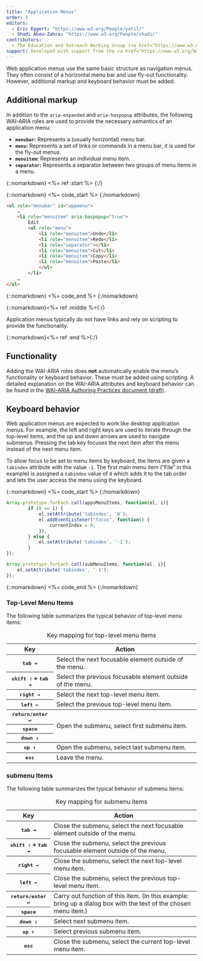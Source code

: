 ```yaml
---
title: "Application Menus"
order: 5
editors:
  - Eric Eggert: "https://www.w3.org/People/yatil/"
  - Shadi Abou-Zahra: "https://www.w3.org/People/shadi/"
contributors:
  - The Education and Outreach Working Group (<a href="https://www.w3.org/WAI/EO/">EOWG</a>)
support: Developed with support from the <a href="https://www.w3.org/WAI/ACT/">WAI-ACT project</a>, co-funded by the <strong>European Commission <abbr title="Information Society Technologies">IST</abbr> Programme</strong>.
---
```


Web application menus use the same basic structure as navigation menus. They often consist of a horizontal menu bar and use fly-out functionality. However, additional markup and keyboard behavior must be added.

## Additional markup

In addition to the `aria-expanded` and `aria-haspopup` attributes, the following WAI-ARIA roles are used to provide the necessary semantics of an application menu:

* **`menubar`:** Represents a (usually horizontal) menu bar.
* **`menu`:** Represents a set of links or commands in a menu bar, it is used for the fly-out menus.
* **`menuitem`:** Represents an individual menu item.
* **`separator`:** Represents a separator between two groups of menu items in a menu.

{::nomarkdown}
<%= ref :start %>
{:/}

{::nomarkdown}
<%= code_start %>
{:/nomarkdown}

~~~html
<ul role="menubar" id="appmenu">
	…
	<li role="menuitem" aria-haspopup="true">
		Edit
		<ul role="menu">
			<li role="menuitem">Undo</li>
			<li role="menuitem">Redo</li>
			<li role="separator"></li>
			<li role="menuitem">Cut</li>
			<li role="menuitem">Copy</li>
			<li role="menuitem">Paste</li>
			</ul>
		</li>
	…
</ul>
~~~

{::nomarkdown}
<%= code_end %>
{:/nomarkdown}

{::nomarkdown}<%= ref :middle %>{:/}

Application menus typically do not have links and rely on scripting to provide the functionality.

{::nomarkdown}<%= ref :end %>{:/}

## Functionality

Adding the WAI-ARIA roles does **not** automatically enable the menu’s functionality or keyboard behavior. These must be added using scripting. A detailed explanation on the WAI-ARIA attributes and keyboard behavior can be found in the [WAI-ARIA Authoring Practices document (draft)](https://www.w3.org/TR/wai-aria-practices/#menu).

## Keyboard behavior

Web application menus are expected to work like desktop application menus. For example, the left and right keys are used to iterate through the top-level items, and the up and down arrows are used to navigate submenus. Pressing the tab key focuses the next item after the menu instead of the next menu item.

To allow focus to be set to menu items by keyboard, the items are given a `tabindex` attribute with the value `-1`. The first main menu item (“File” in this example) is assigned a `tabindex` value of `0` which adds it to the tab order and lets the user access the menu using the keyboard.

{::nomarkdown}
<%= code_start %>
{:/nomarkdown}

~~~js
Array.prototype.forEach.call(appsMenuItems, function(el, i){
		if (0 == i) {
			el.setAttribute('tabindex', '0');
			el.addEventListener("focus", function() {
				currentIndex = 0;
			});
		} else {
			el.setAttribute('tabindex', '-1');
		}
});

Array.prototype.forEach.call(subMenuItems, function(el, i){
	el.setAttribute('tabindex', '-1');
});
~~~

{::nomarkdown}
<%= code_end %>
{:/nomarkdown}

### Top-Level Menu Items

The following table summarizes the typical behavior of top-level menu items:

<table>
	<caption>Key mapping for top-level menu items</caption>
	<thead>
		<tr>
			<th scope="col">Key</th>
			<th scope="col">Action</th>
		</tr>
	</thead>
	<tbody>
		<tr>
			<th scope="row"><kbd>tab ⇥</kbd></th>
			<td>Select the next focusable element outside of the menu.</td>
		</tr>
		<tr>
			<th scope="row"><kbd>shift ⇧</kbd> + <kbd>tab ⇥</kbd></th>
			<td>Select the previous focusable element outside of the menu.</td>
		</tr>
	</tbody>
	<tbody>
		<tr>
			<th scope="row"><kbd>right &rarr;</kbd></th>
			<td>Select the next top-level menu item.</td>
		</tr>
		<tr>
			<th scope="row"><kbd>left &larr;</kbd></th>
			<td>Select the previous top-level menu item.</td>
		</tr>
	</tbody>
	<tbody>
		<tr>
			<th scope="row"><kbd>return/enter &crarr;</kbd></th>
			<td rowspan="3">Open the submenu, select first submenu item.</td>
		</tr>
		<tr>
			<th scope="row"><kbd>space</kbd></th>
		</tr>
		<tr>
			<th scope="row"><kbd>down &darr;</kbd></th>
		</tr>
	</tbody>
	<tbody>
		<tr>
			<th scope="row"><kbd>up &uarr;</kbd></th>
			<td>Open the submenu, select last submenu item.</td>
		</tr>
	</tbody>
	<tbody>
		<tr>
			<th scope="row"><kbd>esc</kbd></th>
			<td>Leave the menu.</td>
		</tr>
	</tbody>
</table>

### submenu Items

The following table summarizes the typical behavior of submenu items:

<table>
	<caption>Key mapping for submenu items</caption>
	<thead>
		<tr>
			<th scope="col">Key</th>
			<th scope="col">Action</th>
		</tr>
	</thead>
	<tbody>
		<tr>
			<th scope="row"><kbd>tab ⇥</kbd></th>
			<td>Close the submenu, select the next focusable element outside of the menu.</td>
		</tr>
		<tr>
			<th scope="row"><kbd>shift ⇧</kbd> + <kbd>tab ⇥</kbd></th>
			<td>Close the submenu, select the previous focusable element outside of the menu.</td>
		</tr>
	</tbody>
	<tbody>
		<tr>
			<th scope="row"><kbd>right &rarr;</kbd></th>
			<td>Close the submenu, select the next top-level menu item.</td>
		</tr>
		<tr>
			<th scope="row"><kbd>left &larr;</kbd></th>
			<td>Close the submenu, select the previous top-level menu item.</td>
		</tr>
	</tbody>
	<tbody>
		<tr>
			<th scope="row"><kbd>return/enter &crarr;</kbd></th>
			<td rowspan="2">Carry out function of this item. (In this example: bring up a dialog box with the text of the chosen menu item.)</td>
		</tr>
		<tr>
			<th scope="row"><kbd>space</kbd></th>
		</tr>
	</tbody>
	<tbody>
		<tr>
			<th scope="row"><kbd>down &darr;</kbd></th>
			<td>Select next submenu item.</td>
		</tr>
	</tbody>
	<tbody>
		<tr>
			<th scope="row"><kbd>up &uarr;</kbd></th>
			<td>Select previous submenu item.</td>
		</tr>
	</tbody>
	<tbody>
		<tr>
			<th scope="row"><kbd>esc</kbd></th>
			<td>Close the submenu, select the current top-level menu item.</td>
		</tr>
	</tbody>
</table>

